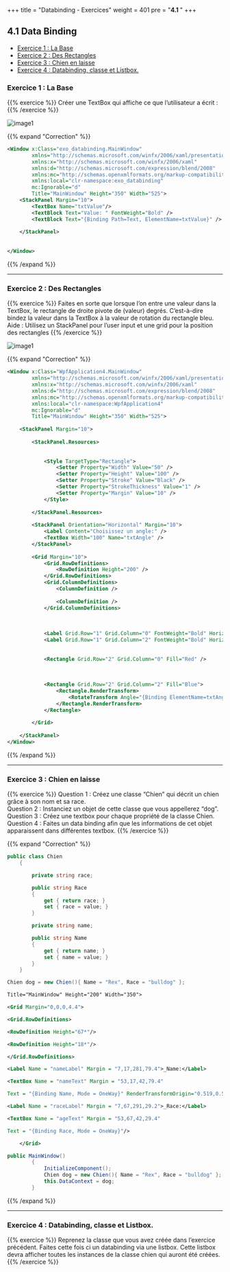 +++
title = "Databinding - Exercices"
weight = 401
pre = "<b>4.1 </b>"
+++

## 4.1 Data Binding <!-- omit in toc -->

- [Exercice 1 : La Base](#exercice-1--la-base)
- [Exercice 2 : Des Rectangles](#exercice-2--des-rectangles)
- [Exercice 3 : Chien en laisse](#exercice-3--chien-en-laisse)
- [Exercice 4 : Databinding, classe et Listbox.](#exercice-4--databinding-classe-et-listbox)

### Exercice 1 : La Base

{{% exercice %}}
Créer une TextBox qui affiche ce que l’utilisateur a écrit :
{{% /exercice %}}

![image1](/img/4.1/exos/im01.png?height=300px)

{{% expand "Correction" %}}

```xml
<Window x:Class="exo_databinding.MainWindow"
        xmlns="http://schemas.microsoft.com/winfx/2006/xaml/presentation"
        xmlns:x="http://schemas.microsoft.com/winfx/2006/xaml"
        xmlns:d="http://schemas.microsoft.com/expression/blend/2008"
        xmlns:mc="http://schemas.openxmlformats.org/markup-compatibility/2006"
        xmlns:local="clr-namespace:exo_databinding"
        mc:Ignorable="d"
        Title="MainWindow" Height="350" Width="525">
    <StackPanel Margin="10">
        <TextBox Name="txtValue"/>
        <TextBlock Text="Value: " FontWeight="Bold" />
        <TextBlock Text="{Binding Path=Text, ElementName=txtValue}" />
 
    </StackPanel>
 
 
</Window>

```

{{% /expand %}}

---


### Exercice 2 : Des Rectangles

{{% exercice %}}
Faites en sorte que lorsque l’on entre une valeur dans la TextBox, le rectangle de droite pivote de (valeur) degrés. C’est-à-dire bindez la valeur dans la TextBox à la valeur de rotation du rectangle bleu.
Aide : Utilisez un StackPanel pour l’user input et une grid pour la position des rectangles
{{% /exercice %}}

![image1](/img/4.1/exos/im02.png?height=300px)

{{% expand "Correction" %}}

```xml
<Window x:Class="WpfApplication4.MainWindow"
        xmlns="http://schemas.microsoft.com/winfx/2006/xaml/presentation"
        xmlns:x="http://schemas.microsoft.com/winfx/2006/xaml"
        xmlns:d="http://schemas.microsoft.com/expression/blend/2008"
        xmlns:mc="http://schemas.openxmlformats.org/markup-compatibility/2006"
        xmlns:local="clr-namespace:WpfApplication4"
        mc:Ignorable="d"
        Title="MainWindow" Height="350" Width="525">
 
    <StackPanel Margin="10">
 
        <StackPanel.Resources>
 
 
            <Style TargetType="Rectangle">
                <Setter Property="Width" Value="50" />
                <Setter Property="Height" Value="100" />
                <Setter Property="Stroke" Value="Black" />
                <Setter Property="StrokeThickness" Value="1" />
                <Setter Property="Margin" Value="10" />
            </Style>
 
        </StackPanel.Resources>
 
        <StackPanel Orientation="Horizontal" Margin="10">
            <Label Content="Choisissez un angle:" />
            <TextBox Width="100" Name="txtAngle" />
        </StackPanel>
 
        <Grid Margin="10">
            <Grid.RowDefinitions>
                <RowDefinition Height="200" />
            </Grid.RowDefinitions>
            <Grid.ColumnDefinitions>
                <ColumnDefinition />
 
                <ColumnDefinition />
            </Grid.ColumnDefinitions>
 
 
 
            <Label Grid.Row="1" Grid.Column="0" FontWeight="Bold" HorizontalContentAlignment="Center" Content="Avant" />
            <Label Grid.Row="1" Grid.Column="2" FontWeight="Bold" HorizontalContentAlignment="Center" Content="Après" />
 
 
            <Rectangle Grid.Row="2" Grid.Column="0" Fill="Red" />
 
           
 
            <Rectangle Grid.Row="2" Grid.Column="2" Fill="Blue">
                <Rectangle.RenderTransform>
                    <RotateTransform Angle="{Binding ElementName=txtAngle, Path=Text}" />
                </Rectangle.RenderTransform>
            </Rectangle>
 
        </Grid>
 
    </StackPanel>
</Window>


```

{{% /expand %}}

---


### Exercice 3 : Chien en laisse

{{% exercice %}}
Question 1 : Créez une classe “Chien” qui décrit un chien grâce à son nom et sa race.   
Question 2 : Instanciez un objet de cette classe que vous appellerez “dog”.  
Question 3 : Créez une textbox pour chaque propriété de la classe Chien.  
Question 4 : Faites un data binding afin que les informations de cet objet apparaissent dans différentes textbox.
{{% /exercice %}}

{{% expand "Correction" %}}

```csharp
public class Chien
    {

        private string race;

        public string Race
        {
            get { return race; }
            set { race = value; }
        }

        private string name;

        public string Name
        {
            get { return name; }
            set { name = value; }
        }
    }
```
```csharp
Chien dog = new Chien(){ Name = "Rex", Race = "bulldog" };
```

```xml
Title="MainWindow" Height="200" Width="350">

<Grid Margin="0,0,0,4.4">

<Grid.RowDefinitions>

<RowDefinition Height="67*"/>

<RowDefinition Height="18*"/>

</Grid.RowDefinitions>

<Label Name = "nameLabel" Margin = "7,17,281,79.4">_Name:</Label>

<TextBox Name = "nameText" Margin = "53,17,42,79.4"

Text = "{Binding Name, Mode = OneWay}" RenderTransformOrigin="0.519,0.575"/>

<Label Name = "raceLabel" Margin = "7,67,291,29.2">_Race:</Label>

<TextBox Name = "ageText" Margin = "53,67,42,29.4"

Text = "{Binding Race, Mode = OneWay}"/>

    </Grid>

```
```csharp
public MainWindow()
        {
            InitializeComponent();
            Chien dog = new Chien(){ Name = "Rex", Race = "bulldog" };
            this.DataContext = dog;
        }

```

{{% /expand %}}

---


### Exercice 4 : Databinding, classe et Listbox.

{{% exercice %}}
Reprenez la classe que vous avez créée dans l’exercice précédent. Faites cette fois ci un databinding via une listbox. Cette listbox devra afficher toutes les instances de la classe chien qui auront été créées.
{{% /exercice %}}
